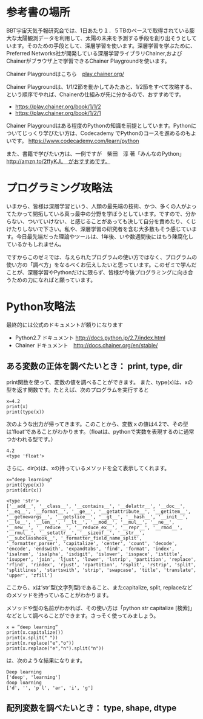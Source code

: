 # 参考書の場所
BBT宇宙天気予報研究会では、1日あたり１．５TBのペースで取得されている膨大な太陽観測データを利用して、太陽の未来を予測する手段を創り出そうとしています。そのための手段として、深層学習を使います。深層学習を学ぶために、Preferred Networks社が開発している深層学習ライブラリChainer,およびChainerがブラウザ上で学習できるChainer Playgroundを使います。


Chainer Playgroundはこちら　<A href="https://play.chainer.org/" target="_blank">play.chainer.org/</A>


Chainer Playgroundは、1/1/2節を動かしてみたあと、1/2節をすべて攻略する、という順序でやれば、Chainerの仕組みが先に分かるので、おすすめです。


- https://play.chainer.org/book/1/1/2
- https://play.chainer.org/book/1/2/1


Chainer Playgroundはある程度のPythonの知識を前提としています。Pythonについてじっくり学びたい方は、Codecademy でPythonのコースを進めるのもよいです。 https://www.codecademy.com/learn/python


また、書籍で学びたい方は、一例ですが　柴田　淳 著「みんなのPython」　http://amzn.to/2ffyKJL　がおすすめです。




# プログラミング攻略法


いまから、皆様は深層学習という、人類の最先端の技術、かつ、多くの人がよってたかって開拓している真っ最中の分野を学ぼうとしています。ですので、分からない、ついていけない、と感じることがあっても決して自分を責めたり、くじけたりしないで下さい。私や、深層学習の研究者を含む大多数もそう感じています。今日最先端だった理論やツールは、1年後、いや数週間後にはもう陳腐化しているかもしれません。


ですからこのゼミでは、与えられたプログラムの使い方ではなく、プログラムの使い方の「調べ方」をなるべくお伝えしたいと思っています。このゼミで学んだことが、深層学習やPythonだけに限らず、皆様が今後プログラミングに向き合うための力になればと願っています。




# Python攻略法
最終的には公式のドキュメントが頼りになります
- Python2.7 ドキュメント http://docs.python.jp/2.7/index.html
- Chainer ドキュメント　http://docs.chainer.org/en/stable/


## ある変数の正体を調べたいとき： print, type, dir


print関数を使って、変数の値を調べることができます。
また、type(x)は、xの型を返す関数です。たとえば、次のプログラムを実行すると

```
x=4.2
print(x)
print(type(x))
```

次のような出力が帰ってきます。このことから、変数ｘの値は4.2で、その型は’float’であることがわかります。（floatは、pythonで実数を表現するのに通常つかわれる型です。）

```
4.2
<type 'float'>
```



さらに、dir(x)は、xの持っているメソッドを全て表示してくれます。

```
x="deep learning"
print(type(x))
print(dir(x))
```




```
<type 'str'>
['__add__', '__class__', '__contains__', '__delattr__', '__doc__', '__eq__', '__format__', '__ge__', '__getattribute__', '__getitem__', '__getnewargs__', '__getslice__', '__gt__', '__hash__', '__init__', '__le__', '__len__', '__lt__', '__mod__', '__mul__', '__ne__', '__new__', '__reduce__', '__reduce_ex__', '__repr__', '__rmod__', '__rmul__', '__setattr__', '__sizeof__', '__str__', '__subclasshook__', '_formatter_field_name_split', '_formatter_parser', 'capitalize', 'center', 'count', 'decode', 'encode', 'endswith', 'expandtabs', 'find', 'format', 'index', 'isalnum', 'isalpha', 'isdigit', 'islower', 'isspace', 'istitle', 'isupper', 'join', 'ljust', 'lower', 'lstrip', 'partition', 'replace', 'rfind', 'rindex', 'rjust', 'rpartition', 'rsplit', 'rstrip', 'split', 'splitlines', 'startswith', 'strip', 'swapcase', 'title', 'translate', 'upper', 'zfill']
```

ここから、xは’str’型(文字列型)であること、またcapitalize, split, replaceなどのメソッドを持っていることがわかります。


メソッドや型の名前がわかれば、その使い方は「python str capitalize [検索]」などとして調べることができます。さっそく使ってみましょう。

```
x = ”deep learning”
print(x.capitalize())
print(x.split(" "))
print(x.replace("e","o"))
print(x.replace("e","n").split("n"))
```

は、次のような結果になります。

```
Deep learning
['deep', 'learning']
doop loarning
['d', '', 'p l', 'ar', 'i', 'g']
```

## 配列変数を調べたいとき： type, shape, dtype


